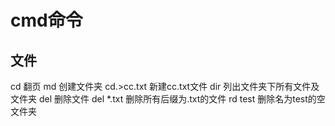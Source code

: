 # cmd命令

## 文件

cd           翻页
md		创建文件夹
cd.>cc.txt      新建cc.txt文件
dir             列出文件夹下所有文件及文件夹
del        删除文件
del *.txt       删除所有后缀为.txt的文件
rd test         删除名为test的空文件夹